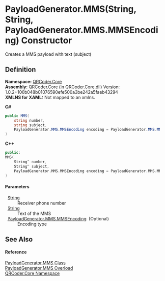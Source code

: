 # PayloadGenerator.MMS(String, String, PayloadGenerator.MMS.MMSEncoding) Constructor


Creates a MMS payload with text (subject)



## Definition
**Namespace:** <a href="N_QRCoder_Core.md">QRCoder.Core</a>  
**Assembly:** QRCoder.Core (in QRCoder.Core.dll) Version: 1.0.2+100b048b01076590efe500a3be242a5faeb43294  
**XMLNS for XAML:** Not mapped to an xmlns.

**C#**
``` C#
public MMS(
	string number,
	string subject,
	PayloadGenerator.MMS.MMSEncoding encoding = PayloadGenerator.MMS.MMSEncoding.MMS
)
```
**C++**
``` C++
public:
MMS(
	String^ number, 
	String^ subject, 
	PayloadGenerator.MMS.MMSEncoding encoding = PayloadGenerator.MMS.MMSEncoding::MMS
)
```



#### Parameters
<dl><dt>  <a href="https://learn.microsoft.com/dotnet/api/system.string" target="_blank" rel="noopener noreferrer">String</a></dt><dd>Receiver phone number</dd><dt>  <a href="https://learn.microsoft.com/dotnet/api/system.string" target="_blank" rel="noopener noreferrer">String</a></dt><dd>Text of the MMS</dd><dt>  <a href="T_QRCoder_Core_PayloadGenerator_MMS_MMSEncoding.md">PayloadGenerator.MMS.MMSEncoding</a>  (Optional)</dt><dd>Encoding type</dd></dl>

## See Also


#### Reference
<a href="T_QRCoder_Core_PayloadGenerator_MMS.md">PayloadGenerator.MMS Class</a>  
<a href="Overload_QRCoder_Core_PayloadGenerator_MMS__ctor.md">PayloadGenerator.MMS Overload</a>  
<a href="N_QRCoder_Core.md">QRCoder.Core Namespace</a>  
